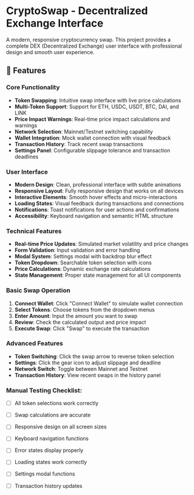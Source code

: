 # CryptoSwap - Decentralized Exchange Interface

A modern, responsive cryptocurrency swap. This project provides a complete DEX (Decentralized Exchange) user interface with professional design and smooth user experience.

## 🚀 Features

### Core Functionality
- **Token Swapping**: Intuitive swap interface with live price calculations
- **Multi-Token Support**: Support for ETH, USDC, USDT, BTC, DAI, and LINK
- **Price Impact Warnings**: Real-time price impact calculations and warnings
- **Network Selection**: Mainnet/Testnet switching capability
- **Wallet Integration**: Mock wallet connection with visual feedback
- **Transaction History**: Track recent swap transactions
- **Settings Panel**: Configurable slippage tolerance and transaction deadlines

### User Interface
- **Modern Design**: Clean, professional interface with subtle animations
- **Responsive Layout**: Fully responsive design that works on all devices
- **Interactive Elements**: Smooth hover effects and micro-interactions
- **Loading States**: Visual feedback during transactions and connections
- **Notifications**: Toast notifications for user actions and confirmations
- **Accessibility**: Keyboard navigation and semantic HTML structure

### Technical Features
- **Real-time Price Updates**: Simulated market volatility and price changes
- **Form Validation**: Input validation and error handling
- **Modal System**: Settings modal with backdrop blur effect
- **Token Dropdown**: Searchable token selection with icons
- **Price Calculations**: Dynamic exchange rate calculations
- **State Management**: Proper state management for all UI components

### Basic Swap Operation
1. **Connect Wallet**: Click "Connect Wallet" to simulate wallet connection
2. **Select Tokens**: Choose tokens from the dropdown menus
3. **Enter Amount**: Input the amount you want to swap
4. **Review**: Check the calculated output and price impact
5. **Execute Swap**: Click "Swap" to execute the transaction

### Advanced Features
- **Token Switching**: Click the swap arrow to reverse token selection
- **Settings**: Click the gear icon to adjust slippage and deadline
- **Network Switch**: Toggle between Mainnet and Testnet
- **Transaction History**: View recent swaps in the history panel

### Manual Testing Checklist:
- [ ] All token selections work correctly
- [ ] Swap calculations are accurate
- [ ] Responsive design on all screen sizes
- [ ] Keyboard navigation functions
- [ ] Error states display properly
- [ ] Loading states work correctly
- [ ] Settings modal functions
- [ ] Transaction history updates

